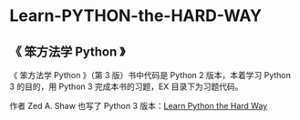 # Learn-PYTHON-the-HARD-WAY
## 《 笨方法学 Python 》
《 笨方法学 Python 》（第 3 版）书中代码是 Python 2 版本，本着学习 Python 3 的目的，用 Python 3 完成本书的习题，EX 目录下为习题代码。

作者 Zed A. Shaw 也写了 Python 3 版本：[Learn Python the Hard Way](https://learnpythonthehardway.org/python3/)
